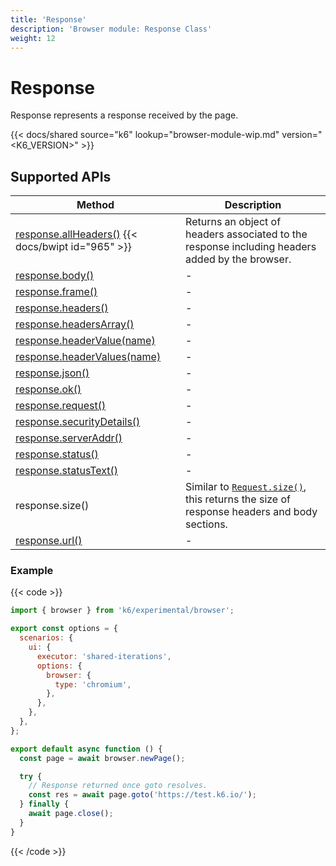 ```yaml
---
title: 'Response'
description: 'Browser module: Response Class'
weight: 12
---
```


# Response

Response represents a response received by the page.

{{< docs/shared source="k6" lookup="browser-module-wip.md" version="<K6_VERSION>" >}}

## Supported APIs

| Method                                                                                                                                                  | Description                                                                                                                                                                               |
| ------------------------------------------------------------------------------------------------------------------------------------------------------- | ----------------------------------------------------------------------------------------------------------------------------------------------------------------------------------------- |
| [response.allHeaders()](https://grafana.com/docs/k6/<K6_VERSION>/javascript-api/k6-experimental/browser/response/allheaders) {{< docs/bwipt id="965" >}} | Returns an object of headers associated to the response including headers added by the browser.                                                                                           |
| <a href="https://playwright.dev/docs/api/class-response#response-body" target="_blank" >response.body()</a>                                             | -                                                                                                                                                                                         |
| <a href="https://playwright.dev/docs/api/class-response#response-frame" target="_blank" >response.frame()</a>                                           | -                                                                                                                                                                                         |
| <a href="https://playwright.dev/docs/api/class-response#response-headers" target="_blank" >response.headers()</a>                                       | -                                                                                                                                                                                         |
| <a href="https://playwright.dev/docs/api/class-response#response-headers-array" target="_blank" >response.headersArray()</a>                            | -                                                                                                                                                                                         |
| <a href="https://playwright.dev/docs/api/class-response#response-header-value" target="_blank" >response.headerValue(name)</a>                          | -                                                                                                                                                                                         |
| <a href="https://playwright.dev/docs/api/class-response#response-header-values" target="_blank" >response.headerValues(name)</a>                        | -                                                                                                                                                                                         |
| <a href="https://playwright.dev/docs/api/class-response#response-json" target="_blank" >response.json()</a>                                             | -                                                                                                                                                                                         |
| <a href="https://playwright.dev/docs/api/class-response#response-ok" target="_blank" >response.ok()</a>                                                 | -                                                                                                                                                                                         |
| <a href="https://playwright.dev/docs/api/class-response#response-request" target="_blank" >response.request()</a>                                       | -                                                                                                                                                                                         |
| <a href="https://playwright.dev/docs/api/class-response#response-security-details" target="_blank" >response.securityDetails()</a>                      | -                                                                                                                                                                                         |
| <a href="https://playwright.dev/docs/api/class-response#response-server-addr" target="_blank" >response.serverAddr()</a>                                | -                                                                                                                                                                                         |
| <a href="https://playwright.dev/docs/api/class-response#response-status" target="_blank" >response.status()</a>                                         | -                                                                                                                                                                                         |
| <a href="https://playwright.dev/docs/api/class-response#response-status-text" target="_blank" >response.statusText()</a>                                | -                                                                                                                                                                                         |
| response.size()                                                                                                                                         | Similar to [`Request.size()`](https://grafana.com/docs/k6/<K6_VERSION>/javascript-api/k6-experimental/browser/request/size), this returns the size of response headers and body sections. |
| <a href="https://playwright.dev/docs/api/class-response#response-url" target="_blank" >response.url()</a>                                               | -                                                                                                                                                                                         |

### Example

{{< code >}}

```javascript
import { browser } from 'k6/experimental/browser';

export const options = {
  scenarios: {
    ui: {
      executor: 'shared-iterations',
      options: {
        browser: {
          type: 'chromium',
        },
      },
    },
  },
};

export default async function () {
  const page = await browser.newPage();

  try {
    // Response returned once goto resolves.
    const res = await page.goto('https://test.k6.io/');
  } finally {
    await page.close();
  }
}
```

{{< /code >}}
